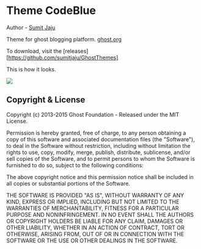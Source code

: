 
# Theme CodeBlue

Author - [Sumit Jaju](http://sumitjaju.in) 

Theme for ghost blogging platform. [ghost.org](http://ghost.org)

To download, visit the [releases] [https://github.com/sumitjaju/GhostThemes]

This is how it looks.

![](https://github.com/sumitjaju/GhostThemes/blob/master/CodeBlue/assets/images/CodeBlueThemeTp.png)

## Copyright & License

Copyright (c) 2013-2015 Ghost Foundation - Released under the MIT License.

Permission is hereby granted, free of charge, to any person obtaining a copy of this software and associated documentation files (the "Software"), to deal in the Software without restriction, including without limitation the rights to use, copy, modify, merge, publish, distribute, sublicense, and/or sell copies of the Software, and to permit persons to whom the Software is furnished to do so, subject to the following conditions:

The above copyright notice and this permission notice shall be included in all copies or substantial portions of the Software.

THE SOFTWARE IS PROVIDED "AS IS", WITHOUT WARRANTY OF ANY KIND, EXPRESS OR IMPLIED, INCLUDING BUT NOT LIMITED TO THE WARRANTIES OF MERCHANTABILITY, FITNESS FOR A PARTICULAR PURPOSE AND
NONINFRINGEMENT. IN NO EVENT SHALL THE AUTHORS OR COPYRIGHT HOLDERS BE LIABLE FOR ANY CLAIM, DAMAGES OR OTHER LIABILITY, WHETHER IN AN ACTION OF CONTRACT, TORT OR OTHERWISE, ARISING FROM, OUT OF OR IN CONNECTION WITH THE SOFTWARE OR THE USE OR OTHER DEALINGS IN THE SOFTWARE.


